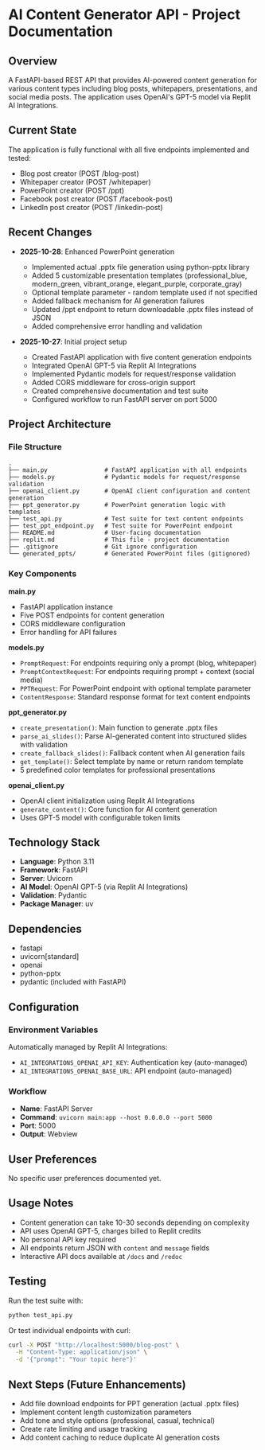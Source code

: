 # AI Content Generator API - Project Documentation

## Overview
A FastAPI-based REST API that provides AI-powered content generation for various content types including blog posts, whitepapers, presentations, and social media posts. The application uses OpenAI's GPT-5 model via Replit AI Integrations.

## Current State
The application is fully functional with all five endpoints implemented and tested:
- Blog post creator (POST /blog-post)
- Whitepaper creator (POST /whitepaper)
- PowerPoint creator (POST /ppt)
- Facebook post creator (POST /facebook-post)
- LinkedIn post creator (POST /linkedin-post)

## Recent Changes
- **2025-10-28**: Enhanced PowerPoint generation
  - Implemented actual .pptx file generation using python-pptx library
  - Added 5 customizable presentation templates (professional_blue, modern_green, vibrant_orange, elegant_purple, corporate_gray)
  - Optional template parameter - random template used if not specified
  - Added fallback mechanism for AI generation failures
  - Updated /ppt endpoint to return downloadable .pptx files instead of JSON
  - Added comprehensive error handling and validation
  
- **2025-10-27**: Initial project setup
  - Created FastAPI application with five content generation endpoints
  - Integrated OpenAI GPT-5 via Replit AI Integrations
  - Implemented Pydantic models for request/response validation
  - Added CORS middleware for cross-origin support
  - Created comprehensive documentation and test suite
  - Configured workflow to run FastAPI server on port 5000

## Project Architecture

### File Structure
```
.
├── main.py                # FastAPI application with all endpoints
├── models.py              # Pydantic models for request/response validation
├── openai_client.py       # OpenAI client configuration and content generation
├── ppt_generator.py       # PowerPoint generation logic with templates
├── test_api.py            # Test suite for text content endpoints
├── test_ppt_endpoint.py   # Test suite for PowerPoint endpoint
├── README.md              # User-facing documentation
├── replit.md              # This file - project documentation
├── .gitignore             # Git ignore configuration
└── generated_ppts/        # Generated PowerPoint files (gitignored)
```

### Key Components

**main.py**
- FastAPI application instance
- Five POST endpoints for content generation
- CORS middleware configuration
- Error handling for API failures

**models.py**
- `PromptRequest`: For endpoints requiring only a prompt (blog, whitepaper)
- `PromptContextRequest`: For endpoints requiring prompt + context (social media)
- `PPTRequest`: For PowerPoint endpoint with optional template parameter
- `ContentResponse`: Standard response format for text content endpoints

**ppt_generator.py**
- `create_presentation()`: Main function to generate .pptx files
- `parse_ai_slides()`: Parse AI-generated content into structured slides with validation
- `create_fallback_slides()`: Fallback content when AI generation fails
- `get_template()`: Select template by name or return random template
- 5 predefined color templates for professional presentations

**openai_client.py**
- OpenAI client initialization using Replit AI Integrations
- `generate_content()`: Core function for AI content generation
- Uses GPT-5 model with configurable token limits

## Technology Stack
- **Language**: Python 3.11
- **Framework**: FastAPI
- **Server**: Uvicorn
- **AI Model**: OpenAI GPT-5 (via Replit AI Integrations)
- **Validation**: Pydantic
- **Package Manager**: uv

## Dependencies
- fastapi
- uvicorn[standard]
- openai
- python-pptx
- pydantic (included with FastAPI)

## Configuration

### Environment Variables
Automatically managed by Replit AI Integrations:
- `AI_INTEGRATIONS_OPENAI_API_KEY`: Authentication key (auto-managed)
- `AI_INTEGRATIONS_OPENAI_BASE_URL`: API endpoint (auto-managed)

### Workflow
- **Name**: FastAPI Server
- **Command**: `uvicorn main:app --host 0.0.0.0 --port 5000`
- **Port**: 5000
- **Output**: Webview

## User Preferences
No specific user preferences documented yet.

## Usage Notes
- Content generation can take 10-30 seconds depending on complexity
- API uses OpenAI GPT-5, charges billed to Replit credits
- No personal API key required
- All endpoints return JSON with `content` and `message` fields
- Interactive API docs available at `/docs` and `/redoc`

## Testing
Run the test suite with:
```bash
python test_api.py
```

Or test individual endpoints with curl:
```bash
curl -X POST "http://localhost:5000/blog-post" \
  -H "Content-Type: application/json" \
  -d '{"prompt": "Your topic here"}'
```

## Next Steps (Future Enhancements)
- Add file download endpoints for PPT generation (actual .pptx files)
- Implement content length customization parameters
- Add tone and style options (professional, casual, technical)
- Create rate limiting and usage tracking
- Add content caching to reduce duplicate AI generation costs
